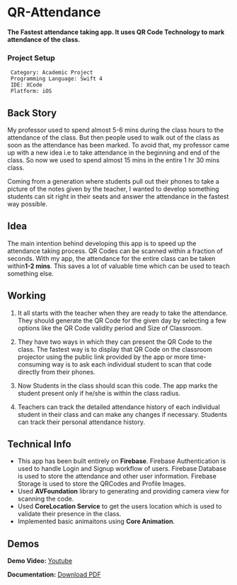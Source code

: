# QR-Attendance
**The Fastest attendance taking app. It uses QR Code Technology to mark attendance of the class.**


### Project Setup
```
 Category: Academic Project
 Programming Language: Swift 4
 IDE: XCode
 Platform: iOS
 ```
 
 ## Back Story
   My professor used to spend almost 5-6 mins during the class hours to the attendance of the class. 
But then people used to walk out of the class as soon as the attendance has been marked. To avoid that,
my professor came up with a new idea i.e to take attendance in the beginning and end of the class. 
So now we used to spend almost 15 mins in the entire 1 hr 30 mins class.
 
Coming from a generation where students pull out their phones to take a picture of the notes given by 
the teacher, I wanted to develop something students can sit right in their seats and answer the attendance
in the fastest way possible.


## Idea
   The main intention behind developing this app is to speed up the attendance taking process. 
   QR Codes can be scanned within a fraction of seconds. With my app, the attendance for the entire class 
   can be taken within**1-2 mins**. This saves a lot of valuable time which can be used to teach something else.
   
   
## Working
   1. It all starts with the teacher when they are ready to take the attendance. They should generate the 
   QR Code for the given day by selecting a few options like the QR Code validity period and Size of Classroom. 
   
   2. They have two ways in which they can present the QR Code to the class. The fastest way is to display 
   that QR Code on the classroom projector using the public link provided by the app or more time-consuming 
   way is to ask each individual student to scan that code directly from their phones.
   
   2. Now Students in the class should scan this code. The app marks the student present only if he/she is 
   within the class radius.
   
   3. Teachers can track the detailed attendance history of each individual student in their class and can
   make any changes if necessary. Students can track their personal attendance history.
   
   
   ## Technical Info
   * This app has been built entirely on **Firebase**. Firebase Authentication is used to handle Login and 
   Signup workflow of users. Firebase Database is used to store the attendance and other user information. 
   Firebase Storage is used to store the QRCodes and Profile Images.
   * Used **AVFoundation** library to generating and providing camera view for scanning the code.
   * Used **CoreLocation Service** to get the users location which is used to validate their presence in the class.
   * Implemented basic animaitons using **Core Animation**.
   
   
   
   ## Demos
   **Demo Video:** [Youtube](https://www.youtube.com/watch?v=ttO0YJeC_aI&feature=youtu.be)
   
   **Documentation:** [Download PDF](https://drive.google.com/open?id=1ceZpQ5zsIT0cVKSUYMflW-XmKAVDRHYX)
   
   
   
